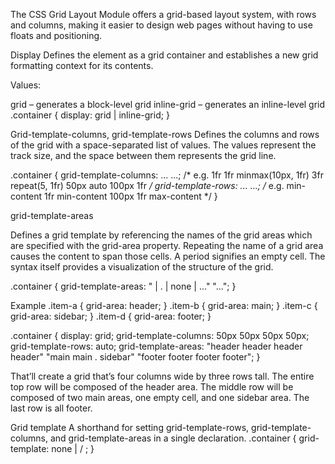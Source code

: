 The CSS Grid Layout Module offers a grid-based layout system, with rows and columns, making it easier to design web pages without having to use floats and positioning.

Display 
Defines the element as a grid container and establishes a new grid formatting context for its contents.

Values:

grid – generates a block-level grid
inline-grid – generates an inline-level grid
.container {
  display: grid | inline-grid;
}

Grid-template-columns, grid-template-rows
Defines the columns and rows of the grid with a space-separated list of values. The values represent the track size, and the space between them represents the grid line.

.container {
  grid-template-columns: ...  ...;
  /* e.g. 
      1fr 1fr
      minmax(10px, 1fr) 3fr
      repeat(5, 1fr)
      50px auto 100px 1fr
  */
  grid-template-rows: ... ...;
  /* e.g. 
      min-content 1fr min-content
      100px 1fr max-content
  */
}

grid-template-areas

Defines a grid template by referencing the names of the grid areas which are specified with the grid-area property. Repeating the name of a grid area causes the content to span those cells. A period signifies an empty cell. The syntax itself provides a visualization of the structure of the grid.

.container {
  grid-template-areas: 
    "<grid-area-name> | . | none | ..."
    "...";
}

Example
.item-a {
  grid-area: header;
}
.item-b {
  grid-area: main;
}
.item-c {
  grid-area: sidebar;
}
.item-d {
  grid-area: footer;
}

.container {
  display: grid;
  grid-template-columns: 50px 50px 50px 50px;
  grid-template-rows: auto;
  grid-template-areas: 
    "header header header header"
    "main main . sidebar"
    "footer footer footer footer";
}

That’ll create a grid that’s four columns wide by three rows tall. The entire top row will be composed of the header area. The middle row will be composed of two main areas, one empty cell, and one sidebar area. The last row is all footer.

Grid template 
A shorthand for setting grid-template-rows, grid-template-columns, and grid-template-areas in a single declaration.
.container {
  grid-template: none | <grid-template-rows> / <grid-template-columns>;
}
